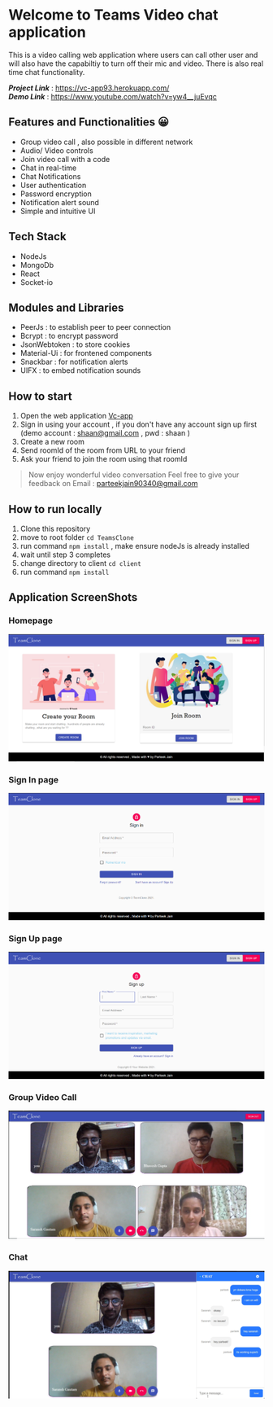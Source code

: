 
# **Welcome to Teams Video chat application** 

This is a video calling web application where users can call other user and will also have the capabiltiy to turn off their mic and video. There is also real time chat functionality. 

**_Project Link_** : https://vc-app93.herokuapp.com/
</br>
**_Demo Link_** : https://www.youtube.com/watch?v=yw4__juEvqc

## Features and Functionalities 😀
- Group video call , also possible in different network
- Audio/ Video controls 
- Join video call with a code
- Chat in real-time
- Chat Notifications
- User authentication 
- Password encryption  
- Notification alert sound
- Simple and intuitive UI


## Tech Stack 
- NodeJs
- MongoDb
- React 
- Socket-io

## Modules and Libraries 
- PeerJs : to establish peer to peer connection
- Bcrypt : to encrypt password
- JsonWebtoken : to store cookies
- Material-Ui : for frontened components
- Snackbar : for notification alerts 
- UIFX : to embed notification sounds

## How to start
1. Open the web application [Vc-app](https://vc-app93.herokuapp.com/)
2. Sign in using your account , if you don't have any account sign up first  (demo account : shaan@gmail.com  , pwd : shaan ) 
3. Create a new room 
4. Send roomId of the room from URL to your friend 
5. Ask your friend to join the room using that roomId 

> Now enjoy wonderful video conversation 
> Feel free to give your feedback on Email : parteekjain90340@gmail.com

## How to run locally 
1. Clone this repository 
2. move to root folder `cd TeamsClone`
3. run command `npm install` , make ensure nodeJs is already installed 
4. wait until step 3 completes
5. change directory to client `cd client`
6. run command `npm install`


## Application ScreenShots 

### Homepage 
   <img src = "./images/homepage.PNG" >
   
### Sign In page 
   <img src = "./images/signin.PNG" > 
   
### Sign Up page 
   <img src = "./images/signout.PNG" > 
   
### Group Video Call
   <img src = "./images/groupCall.PNG" > 
  
### Chat 
   <img src = "./images/chatWindow.PNG" >







